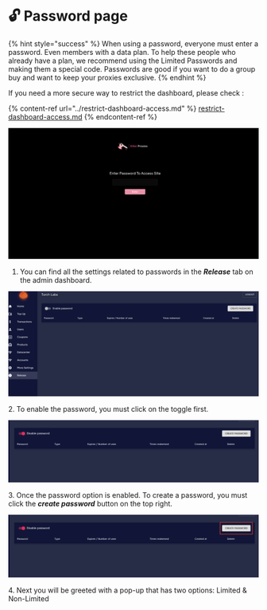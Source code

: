 # 🔓 Password page

{% hint style="success" %}
When using a password, everyone must enter a password. Even members with a data plan. To help these people who already have a plan, we recommend using the Limited Passwords and making them a special code. Passwords are good if you want to do a group buy and want to keep your proxies exclusive.
{% endhint %}

If you need a more secure way to restrict the dashboard, please check :

{% content-ref url="../restrict-dashboard-access.md" %}
[restrict-dashboard-access.md](../restrict-dashboard-access.md)
{% endcontent-ref %}

![Example Password Page](<../../.gitbook/assets/Screen Shot 2022-01-23 at 8.10.17 PM (1).png>)

1. You can find all the settings related to passwords in the _**Release**_ tab on the admin dashboard.

![](<../../.gitbook/assets/Screen Shot 2022-01-23 at 8.09.22 PM.png>)

2\. To enable the password, you must click on the toggle first.

![](<../../.gitbook/assets/Screen Shot 2022-01-23 at 8.09.46 PM.png>)

3\. Once the password option is enabled. To create a password, you must click the _**create password**_ button on the top right.

![](<../../.gitbook/assets/Screen Shot 2022-01-23 at 8.09.46 PM (1).png>)

4\. Next you will be greeted with a pop-up that has two options: Limited & Non-Limited
